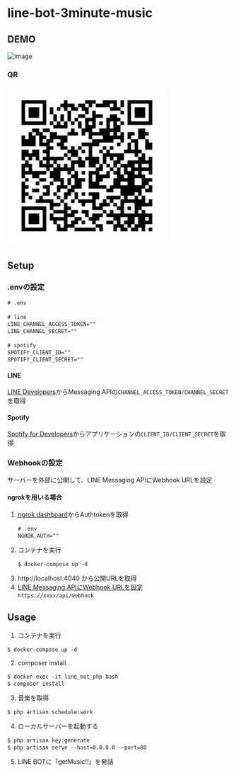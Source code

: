 # line-bot-3minute-music

## DEMO
![image](https://user-images.githubusercontent.com/39284992/122329816-06f47100-cf6d-11eb-813a-4a3bcc962141.gif)  
### QR
![image](src/resources/img/947sybkb.png)  


## Setup
### .envの設定
```
# .env

# line
LINE_CHANNEL_ACCESS_TOKEN=""
LINE_CHANNEL_SECRET=""

# spotify
SPOTIFY_CLIENT_ID=""
SPOTIFY_CLIENT_SECRET=""
```

#### LINE
[LINE Developers](
https://developers.line.biz/ja/docs/messaging-api/getting-started/)からMessaging APIの`CHANNEL_ACCESS_TOKEN/CHANNEL_SECRET`を取得  

#### Spotify
[Spotify for Developers](https://developer.spotify.com/dashboard/)からアプリケーションの`CLIENT_ID/CLIENT_SECRET`を取得

### Webhookの設定
サーバーを外部に公開して、LINE Messaging APIにWebhook URLを設定
#### ngrokを用いる場合
1. [ngrok dashboard](https://dashboard.ngrok.com/get-started/your-authtoken)からAuthtokenを取得  
    ```
    # .env
    NGROK_AUTH=""
    ```
2. コンテナを実行
    ```
    $ docker-compose up -d
    ```
3. http://localhost:4040 から公開URLを取得
4. [LINE Messaging APIにWebhook URLを設定](https://developers.line.biz/ja/docs/messaging-api/building-bot/#setting-webhook-url)<br>`https://xxxx/api/webhook`


## Usage
1. コンテナを実行
```
$ docker-compose up -d
```
2. composer install
```
$ docker exec -it line_bot_php bash
$ composer install
```
3. 音楽を取得  
```
$ php artisan schedule:work
```
4. ローカルサーバーを起動する  
```
$ php artisan key:generate
$ php artisan serve --host=0.0.0.0 --port=80
```
5. LINE BOTに「getMusic!!」を発話
